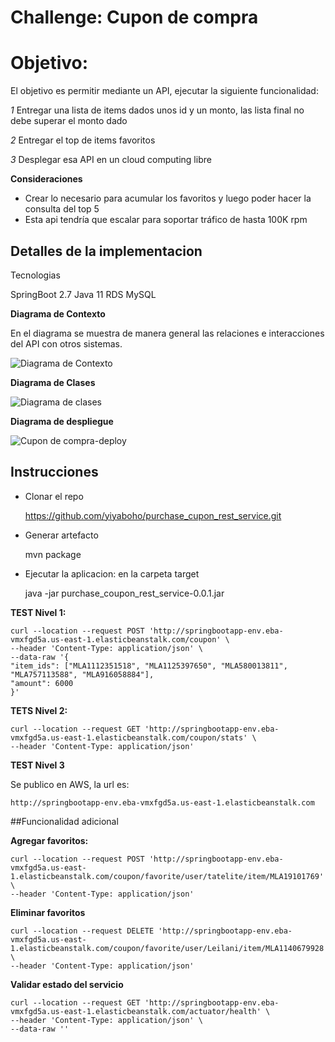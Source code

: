 # Challenge: Cupon de compra
# Objetivo:

El objetivo es permitir mediante un API, ejecutar la siguiente funcionalidad:

*1* Entregar una lista de items dados unos id y un monto, las lista final no debe superar el monto dado

*2* Entregar el top de items favoritos

*3* Desplegar esa API en un cloud computing libre

**Consideraciones**
- Crear lo necesario para acumular los favoritos y luego poder hacer la consulta del top 5
- Esta api tendría que escalar para soportar tráfico de hasta 100K rpm

## Detalles de la implementacion

Tecnologias

SpringBoot 2.7 
Java 11
RDS MySQL

**Diagrama de Contexto**

En el diagrama se muestra de manera general las relaciones e interacciones del API con otros sistemas.

![Diagrama de Contexto](https://user-images.githubusercontent.com/106846429/173261574-0a45695c-afb9-4659-a84a-c30d7abeee5c.jpg) 


**Diagrama de Clases**

![Diagrama de clases](https://user-images.githubusercontent.com/106846429/173464940-5fa92626-2225-4ba8-a256-2cadc7a127c8.jpg)


**Diagrama de despliegue**

![Cupon de compra-deploy](https://user-images.githubusercontent.com/106846429/173350057-6121d83f-d7f4-435d-ad73-f16be07c0741.jpg)


## Instrucciones

- Clonar el repo

	https://github.com/yiyaboho/purchase_cupon_rest_service.git 

- Generar artefacto

	mvn package
	
- Ejecutar la aplicacion: en la carpeta target
	
	java -jar purchase_coupon_rest_service-0.0.1.jar



**TEST Nivel 1:**

	curl --location --request POST 'http://springbootapp-env.eba-vmxfgd5a.us-east-1.elasticbeanstalk.com/coupon' \
	--header 'Content-Type: application/json' \
	--data-raw '{
	"item_ids": ["MLA1112351518", "MLA1125397650", "MLA580013811", "MLA757113588", "MLA916058884"],
	"amount": 6000
	}'

**TETS Nivel 2:**

	curl --location --request GET 'http://springbootapp-env.eba-vmxfgd5a.us-east-1.elasticbeanstalk.com/coupon/stats' \
	--header 'Content-Type: application/json'


**TEST Nivel 3**


Se publico en AWS, la url es:

	http://springbootapp-env.eba-vmxfgd5a.us-east-1.elasticbeanstalk.com


##Funcionalidad adicional

**Agregar favoritos:**

	curl --location --request POST 'http://springbootapp-env.eba-vmxfgd5a.us-east-1.elasticbeanstalk.com/coupon/favorite/user/tatelite/item/MLA19101769' \
	--header 'Content-Type: application/json'
	
**Eliminar favoritos**

	curl --location --request DELETE 'http://springbootapp-env.eba-vmxfgd5a.us-east-1.elasticbeanstalk.com/coupon/favorite/user/Leilani/item/MLA1140679928' \
	--header 'Content-Type: application/json'	

**Validar estado del servicio**

	curl --location --request GET 'http://springbootapp-env.eba-vmxfgd5a.us-east-1.elasticbeanstalk.com/actuator/health' \
	--header 'Content-Type: application/json' \
	--data-raw ''
